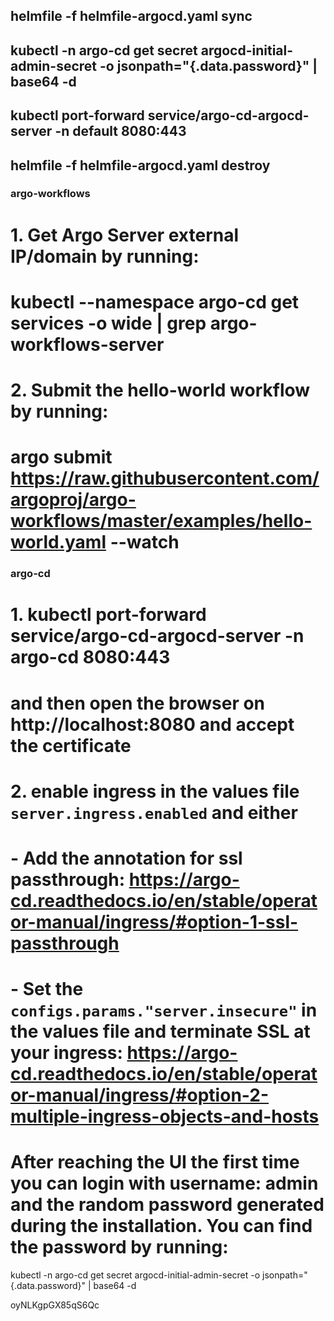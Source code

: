 
## helmfile -f helmfile-argocd.yaml sync
## kubectl -n argo-cd get secret argocd-initial-admin-secret -o jsonpath="{.data.password}" | base64 -d
## kubectl port-forward service/argo-cd-argocd-server -n default 8080:443
## helmfile -f helmfile-argocd.yaml destroy

### argo-workflows
# 1. Get Argo Server external IP/domain by running:
# kubectl --namespace argo-cd get services -o wide | grep argo-workflows-server

# 2. Submit the hello-world workflow by running:
# argo submit https://raw.githubusercontent.com/argoproj/argo-workflows/master/examples/hello-world.yaml --watch

### argo-cd
# 1. kubectl port-forward service/argo-cd-argocd-server -n argo-cd 8080:443

#     and then open the browser on http://localhost:8080 and accept the certificate

# 2. enable ingress in the values file `server.ingress.enabled` and either
#       - Add the annotation for ssl passthrough: https://argo-cd.readthedocs.io/en/stable/operator-manual/ingress/#option-1-ssl-passthrough
#       - Set the `configs.params."server.insecure"` in the values file and terminate SSL at your ingress: https://argo-cd.readthedocs.io/en/stable/operator-manual/ingress/#option-2-multiple-ingress-objects-and-hosts


# After reaching the UI the first time you can login with username: admin and the random password generated during the installation. You can find the password by running:

kubectl -n argo-cd get secret argocd-initial-admin-secret -o jsonpath="{.data.password}" | base64 -d

oyNLKgpGX85qS6Qc

